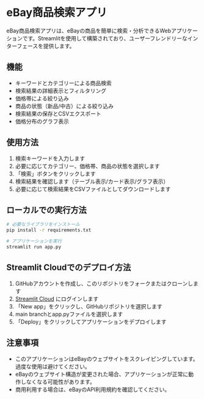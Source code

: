# eBay商品検索アプリ

eBay商品検索アプリは、eBayの商品を簡単に検索・分析できるWebアプリケーションです。Streamlitを使用して構築されており、ユーザーフレンドリーなインターフェースを提供します。

## 機能

- キーワードとカテゴリーによる商品検索
- 検索結果の詳細表示とフィルタリング
- 価格帯による絞り込み
- 商品の状態（新品/中古）による絞り込み
- 検索結果の保存とCSVエクスポート
- 価格分布のグラフ表示

## 使用方法

1. 検索キーワードを入力します
2. 必要に応じてカテゴリー、価格帯、商品の状態を選択します
3. 「検索」ボタンをクリックします
4. 検索結果を確認します（テーブル表示/カード表示/グラフ表示）
5. 必要に応じて検索結果をCSVファイルとしてダウンロードします

## ローカルでの実行方法

```bash
# 必要なライブラリをインストール
pip install -r requirements.txt

# アプリケーションを実行
streamlit run app.py
```

## Streamlit Cloudでのデプロイ方法

1. GitHubアカウントを作成し、このリポジトリをフォークまたはクローンします
2. [Streamlit Cloud](https://streamlit.io/cloud) にログインします
3. 「New app」をクリックし、GitHubリポジトリを選択します
4. main branchとapp.pyファイルを選択します
5. 「Deploy」をクリックしてアプリケーションをデプロイします

## 注意事項

- このアプリケーションはeBayのウェブサイトをスクレイピングしています。過度な使用は避けてください。
- eBayのウェブサイト構造が変更された場合、アプリケーションが正常に動作しなくなる可能性があります。
- 商用利用する場合は、eBayのAPI利用規約を確認してください。 